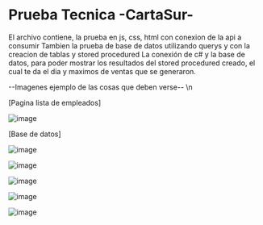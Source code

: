 # Prueba Tecnica -CartaSur-
El archivo contiene, la prueba en js, css, html con conexion de la api a consumir 
Tambien la prueba de base de datos utilizando querys y con la creacion de tablas y stored procedured
La conexión de c# y la base de datos, para poder mostrar los resultados del stored procedured creado, el cual te da el dia y maximos de ventas que se generaron.  



--Imagenes ejemplo de las cosas que deben verse-- \n

[Pagina lista de empleados]

![image](https://github.com/MateoMarquezz/pruebaTecnicaCartaSur/assets/99215992/bdd48231-d41b-4db8-aae4-3b9c0e9f66b6)

[Base de datos]

![image](https://github.com/MateoMarquezz/pruebaTecnicaCartaSur/assets/99215992/5f27375a-20ca-4382-b253-fa2f5c442660)

![image](https://github.com/MateoMarquezz/pruebaTecnicaCartaSur/assets/99215992/09f7b65f-7540-4587-a642-70313ed9b2c2)

![image](https://github.com/MateoMarquezz/pruebaTecnicaCartaSur/assets/99215992/21224cae-4715-4500-b12d-1c51eec42f76)

![image](https://github.com/MateoMarquezz/pruebaTecnicaCartaSur/assets/99215992/b9d974c4-d577-4b83-9c9e-61c15b6a8d68)

![image](https://github.com/MateoMarquezz/pruebaTecnicaCartaSur/assets/99215992/2e86cc9d-1e65-4c0d-b920-7a213856efb1)

